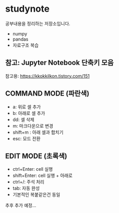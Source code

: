 studynote
===

공부내용을 정리하는 저장소입니다.

* numpy
* pandas
* 자료구조 복습


참고: Jupyter Notebook 단축키 모음
---
참고용: https://kkokkilkon.tistory.com/151

COMMAND MODE (파란색)
---
* a: 위로 셀 추가
* b: 아래로 셀 추가
* dd: 셀 삭제
* m: 마크다운으로 변경
* shift+m : 아래 셀과 합치기
* esc: 모드 전환

EDIT MODE (초록색)
---
* ctrl+Enter: cell 실행
* shift+Enter: cell 실행 + 아래로
* ctrl+/: 주석 처리
* tab: 자동 완성
* 기본적인 복붙같은건 동일

추후 추가 예정...
